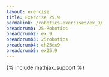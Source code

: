 ```yaml
---
layout: exercise
title: Exercise 25.9
permalink: /robotics-exercises/ex_9/
breadcrumb: 25-Robotics
breadcrumb2: ex_9
breadcrumb3: 25robotics
breadcrumb4: ch25ex9
breadcrumb5: ex25.9
---
```


{% include mathjax_support %}

